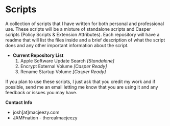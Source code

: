 # Scripts
A collection of scripts that I have written for both personal and professional use. These scripts will be a mixture of standalone
scripts and Casper scripts (Policy Scripts & Extension Attributes). Each repository will have a readme that will list the files inside
and a brief description of what the script does and any other important information about the script.


- **Current Repository List**
  1. Apple Software Update Search *[Standalone]*
  2. Encrypt External Volume *[Casper Ready]*
  3. Rename Startup Volume *[Casper Ready]*

If you plan to use these scripts, I just ask that you credit my work and if possible, send me an email letting me know that you are using
it and any feedback or issues you may have.

**Contact Info**
- josh[at]macjeezy.com
- JAMFnation - therealmacjeezy
